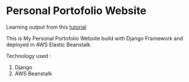 # Personal Portofolio Website

Learning output from this [tutorial](https://realpython.com/get-started-with-django-1/#share-your-knowledge-with-a-blog)

This is My Personal Portofolio Website build with Django Framework and deployed in AWS Elastic Beanstalk.

Technology used : 
1. Django
2. AWS Beanstalk